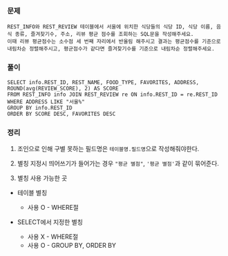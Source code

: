 ### 문제
```
REST_INFO와 REST_REVIEW 테이블에서 서울에 위치한 식당들의 식당 ID, 식당 이름, 음식 종류, 즐겨찾기수, 주소, 리뷰 평균 점수를 조회하는 SQL문을 작성해주세요. 
이때 리뷰 평균점수는 소수점 세 번째 자리에서 반올림 해주시고 결과는 평균점수를 기준으로 내림차순 정렬해주시고, 평균점수가 같다면 즐겨찾기수를 기준으로 내림차순 정렬해주세요.
```

### 풀이
```mysql
SELECT info.REST_ID, REST_NAME, FOOD_TYPE, FAVORITES, ADDRESS, ROUND(avg(REVIEW_SCORE), 2) AS SCORE
FROM REST_INFO info JOIN REST_REVIEW re ON info.REST_ID = re.REST_ID
WHERE ADDRESS LIKE "서울%"
GROUP BY info.REST_ID
ORDER BY SCORE DESC, FAVORITES DESC
```

### 정리

1. 조인으로 인해 구별 못하는 필드명은 `테이블명.필드명`으로 작성해줘야한다.

2. 별칭 지정시 띄어쓰기가 들어가는 경우 `"평균 별점"`, `'평균 별점'`과 같이 묶어준다.

3. 별칭 사용 가능한 곳
- 테이블 별칭
    - 사용 O - WHERE절

- SELECT에서 지정한 별칭
    - 사용 X - WHERE절 
    - 사용 O - GROUP BY, ORDER BY
